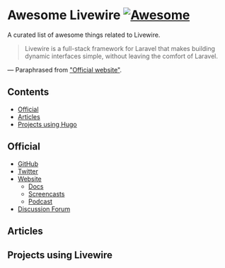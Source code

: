 # Awesome Livewire  [![Awesome](https://awesome.re/badge-flat.svg)](https://awesome.re)

A curated list of awesome things related to Livewire.

> Livewire is a full-stack framework for Laravel that makes building dynamic interfaces simple, without leaving the comfort of Laravel.

— Paraphrased from ["Official website"](https://laravel-livewire.com/).

## Contents

- [Official](#official)
- [Articles](#articles)
- [Projects using Hugo](#projects-using-livewire)

## Official

- [GitHub](https://github.com/livewire/livewire/)
- [Twitter](https://twitter.com/LaravelLivewire/)
- [Website](https://laravel-livewire.com/)
  - [Docs](https://laravel-livewire.com/docs/quickstart/)
  - [Screencasts](https://laravel-livewire.com/screencasts/installation/)
  - [Podcast](https://laravel-livewire.com/podcast)
- [Discussion Forum](https://forum.laravel-livewire.com/)

## Articles

## Projects using Livewire